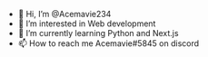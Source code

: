 - 👋 Hi, I’m @Acemavie234
- 👀 I’m interested in Web development
- 🌱 I’m currently learning Python and Next.js
- 📫 How to reach me Acemavie#5845 on discord

